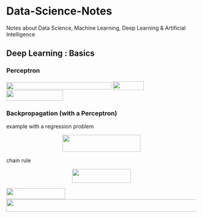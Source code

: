 # Data-Science-Notes
Notes about Data Science, Machine Learning, Deep Learning &amp; Artificial Intelligence

## Deep Learning : Basics

### Perceptron

<img src="/tex/cd1af465673070924712e29f44de258a.svg?invert_in_darkmode&sanitize=true" align=middle width=278.18037224999995pt height=19.1781018pt/>

<img src="/tex/dcefb399da445788575064c2a9e0122d.svg?invert_in_darkmode&sanitize=true" align=middle width=82.2143553pt height=22.831056599999986pt/>

<img src="/tex/5d7a33a5d7c8478a30a4137dcd4725b7.svg?invert_in_darkmode&sanitize=true" align=middle width=149.54884065pt height=27.77565449999998pt/>

### Backpropagation (with a Perceptron)

example with a regression problem 

<p align="center"><img src="/tex/a79264a08e0f75f60941d0bca2fa8891.svg?invert_in_darkmode&sanitize=true" align=middle width=205.39886564999998pt height=44.89738935pt/></p>

chain rule

<p align="center"><img src="/tex/48fc614a4e54ff853ca03be84c45c413.svg?invert_in_darkmode&sanitize=true" align=middle width=156.34841145pt height=37.0084374pt/></p>

<img src="/tex/62ff6c396880f3cef1deff3e59d7cd9b.svg?invert_in_darkmode&sanitize=true" align=middle width=156.07275585pt height=28.92634470000001pt/>

<img src="/tex/eb214113e70a595a8d8100234c18bb2b.svg?invert_in_darkmode&sanitize=true" align=middle width=584.6329698pt height=33.20539859999999pt/>

